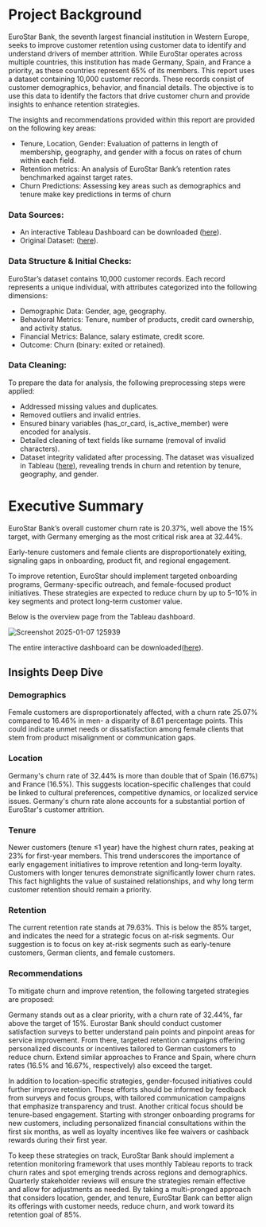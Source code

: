 # ﻿Project Background

EuroStar Bank, the seventh largest financial institution in Western Europe, seeks to improve customer retention using customer data to identify and understand drivers of member attrition. While EuroStar operates across multiple countries, this institution has made  Germany, Spain, and France a priority, as these countries represent 65% of its members. 
This report uses a dataset containing 10,000 customer records. These records consist of customer demographics, behavior, and financial details. The objective is to use this data to identify the factors that drive customer churn and provide insights to enhance retention strategies.

The insights and recommendations provided within this report are provided on the following key areas:
* Tenure, Location, Gender: Evaluation of patterns in length of membership, geography, and gender with a focus on rates of churn within each field.
* Retention metrics: An analysis of EuroStar Bank’s retention rates benchmarked against target rates.
* Churn Predictions: Assessing key areas such as demographics and tenure make key predictions in terms of churn

### Data Sources:
* An interactive Tableau Dashboard can be downloaded ([here](https://public.tableau.com/app/profile/joshua.kendagor/viz/BankChurn_1_v4/ChurnDashboardV2)).
* Original Dataset: ([here](https://github.com/tirop/EuroStar-Bank-Churn-Analysis/blob/main/Bank_Churn.csv)).


### Data Structure & Initial Checks:
EuroStar’s dataset contains 10,000 customer records. Each record represents a unique individual, with attributes categorized into the following dimensions:
* Demographic Data: Gender, age, geography.
* Behavioral Metrics: Tenure, number of products, credit card ownership, and activity status.
* Financial Metrics: Balance, salary estimate, credit score.
* Outcome: Churn (binary: exited or retained).
  
### Data Cleaning:
To prepare the data for analysis, the following preprocessing steps were applied:
* Addressed missing values and duplicates. 
* Removed outliers and invalid entries.
* Ensured binary variables (has_cr_card, is_active_member) were encoded for analysis.
* Detailed cleaning of text fields like surname (removal of invalid characters).
* Dataset integrity validated after processing.
The dataset was visualized in Tableau ([here](https://public.tableau.com/app/profile/joshua.kendagor/viz/BankChurn_1_v4/ChurnDashboardV2)),
revealing trends in churn and retention by tenure, geography, and gender.

# Executive Summary

EuroStar Bank’s overall customer churn rate is 20.37%, well above the 15% target, with Germany emerging as the most critical risk area at 32.44%.

Early-tenure customers and female clients are disproportionately exiting, signaling gaps in onboarding, product fit, and regional engagement.

To improve retention, EuroStar should implement targeted onboarding programs, Germany-specific outreach, and female-focused product initiatives. These strategies are expected to reduce churn by up to 5–10% in key segments and protect long-term customer value.

Below is the overview page from the Tableau dashboard. 

![Screenshot 2025-01-07 125939](https://github.com/user-attachments/assets/74f5fffd-49b9-44fe-a25b-921509e2e225)

The entire interactive dashboard can be downloaded([here](https://public.tableau.com/app/profile/joshua.kendagor/viz/BankChurn_1_v4/ChurnDashboardV2)).
  
## Insights Deep Dive
### Demographics
Female customers are disproportionately affected, with a churn rate 25.07% compared to 16.46% in men- a disparity of  8.61 percentage points. This could indicate unmet needs or dissatisfaction among female clients that stem from product misalignment or communication gaps. 

### Location
Germany's churn rate of 32.44% is more than double that of Spain (16.67%) and France (16.5%). This suggests location-specific challenges that could be linked to cultural preferences, competitive dynamics, or localized service issues. Germany's churn rate alone accounts for a substantial portion of EuroStar's customer attrition.

### Tenure
Newer customers (tenure ≤1 year) have the highest churn rates, peaking at 23% for first-year members. This trend underscores the importance of early engagement initiatives to improve retention and long-term loyalty. Customers with longer tenures demonstrate significantly lower churn rates. This fact highlights the value of sustained relationships, and why long term customer retention should remain a priority.

### Retention
The current retention rate stands at 79.63%. This is below the 85% target, and indicates the need for a strategic focus on at-risk segments. Our suggestion is to focus on key at-risk segments such as early-tenure customers, German clients, and female customers.

### Recommendations
To mitigate churn and improve retention, the following targeted strategies are proposed:

Germany stands out as a clear priority, with a churn rate of 32.44%, far above the target of 15%. Eurostar Bank should conduct customer satisfaction surveys to better understand pain points and pinpoint areas for service improvement. From there, targeted retention campaigns offering personalized discounts or incentives tailored to German customers to reduce churn. Extend similar approaches to France and Spain, where churn rates (16.5% and 16.67%, respectively) also exceed the target.

In addition to location-specific strategies, gender-focused initiatives could further improve retention. These efforts should be informed by feedback from surveys and focus groups, with tailored communication campaigns that emphasize transparency and trust. Another critical focus should be tenure-based engagement. Starting with stronger onboarding programs for new customers, including personalized financial consultations within the first six months, as well as loyalty incentives like fee waivers or cashback rewards during their first year.

To keep these strategies on track, EuroStar Bank should implement a retention monitoring framework that uses monthly Tableau reports to track churn rates and spot emerging trends across regions and demographics. Quarterly stakeholder reviews will ensure the strategies remain effective and allow for adjustments as needed. By taking a multi-pronged approach that considers location, gender, and tenure, EuroStar Bank can better align its offerings with customer needs, reduce churn, and work toward its retention goal of 85%.
